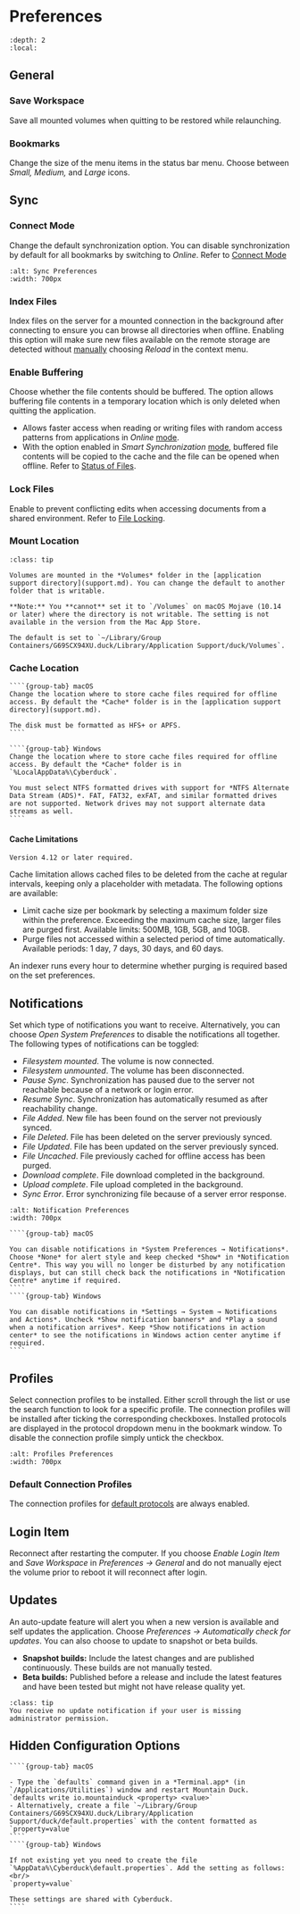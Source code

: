 Preferences
====

```{contents} Content
:depth: 2
:local:
```

## General
### Save Workspace
Save all mounted volumes when quitting to be restored while relaunching.

### Bookmarks
Change the size of the menu items in the status bar menu. Choose between *Small, Medium,* and *Large* icons.

## Sync
### Connect Mode
Change the default synchronization option. You can disable synchronization by default for all bookmarks by switching to *Online*. Refer to [Connect Mode](interface.md#connect-mode)

```{image} _images/Sync_Preferences.png
:alt: Sync Preferences
:width: 700px
```

### Index Files
Index files on the server for a mounted connection in the background after connecting to ensure you can browse all directories when offline. Enabling this option will make sure new files available on the remote storage are detected without [manually](interface.md#reload) choosing *Reload* in the context menu.

### Enable Buffering
Choose whether the file contents should be buffered. The option allows buffering file contents in a temporary location which is only deleted when quitting the application.
- Allows faster access when reading or writing files with random access patterns from applications in _Online_ [mode](interface.md#connect-mode).
- With the option enabled in _Smart Synchronization_ [mode](interface.md#connect-mode), buffered file contents will be copied to the cache and the file can be opened when offline. Refer to [Status of Files](sync/index.md#status-of-files).

### Lock Files
Enable to prevent conflicting edits when accessing documents from a shared environment. Refer to [File Locking](locking.md).

### Mount Location 

````{admonition} macOS only
:class: tip

Volumes are mounted in the *Volumes* folder in the [application support directory](support.md). You can change the default to another folder that is writable.

**Note:** You **cannot** set it to `/Volumes` on macOS Mojave (10.14 or later) where the directory is not writable. The setting is not available in the version from the Mac App Store.

The default is set to `~/Library/Group Containers/G69SCX94XU.duck/Library/Application Support/duck/Volumes`.
````

### Cache Location

`````{tabs}
````{group-tab} macOS
Change the location where to store cache files required for offline access. By default the *Cache* folder is in the [application support directory](support.md).

The disk must be formatted as HFS+ or APFS.
````

````{group-tab} Windows
Change the location where to store cache files required for offline access. By default the *Cache* folder is in `%LocalAppData%\Cyberduck`.

You must select NTFS formatted drives with support for *NTFS Alternate Data Stream (ADS)*. FAT, FAT32, exFAT, and similar formatted drives are not supported. Network drives may not support alternate data streams as well.
````
`````

#### Cache Limitations

```{note}
Version 4.12 or later required.
```

Cache limitation allows cached files to be deleted from the cache at regular intervals, keeping only a placeholder with metadata. The following options are available:
- Limit cache size per bookmark by selecting a maximum folder size within the preference. Exceeding the maximum cache size, larger files are purged first. Available limits: 500MB, 1GB, 5GB, and 10GB.
- Purge files not accessed within a selected period of time automatically. Available periods: 1 day, 7 days, 30 days, and 60 days.

An indexer runs every hour to determine whether purging is required based on the set preferences.

## Notifications

Set which type of notifications you want to receive. Alternatively, you can choose *Open System Preferences* to disable the notifications all together. The following types of notifications can be toggled:
- *Filesystem mounted*. The volume is now connected. 
- *Filesystem unmounted*. The volume has been disconnected.
- *Pause Sync*. Synchronization has paused due to the server not reachable because of a network or login error.
- *Resume Sync*. Synchronization has automatically resumed as after reachability change.
- *File Added*. New file has been found on the server not previously synced.
- *File Deleted*. File has been deleted on the server previously synced.
- *File Updated*. File has been updated on the server previously synced.
- *File Uncached*. File previously cached for offline access has been purged.
- *Download complete*. File download completed in the background.
- *Upload complete*. File upload completed in the background.
- *Sync Error*. Error synchronizing file because of a server error response.

```{image} _images/Notification_Preferences.png
:alt: Notification Preferences
:width: 700px
```

`````{tabs}
````{group-tab} macOS

You can disable notifications in *System Preferences → Notifications*. Choose *None* for alert style and keep checked *Show* in *Notification Centre*. This way you will no longer be disturbed by any notification displays, but can still check back the notifications in *Notification Centre* anytime if required.
````
````{group-tab} Windows

You can disable notifications in *Settings → System → Notifications and Actions*. Uncheck *Show notification banners* and *Play a sound when a notification arrives*. Keep *Show notifications in action center* to see the notifications in Windows action center anytime if required.
````
`````

## Profiles
Select connection profiles to be installed. Either scroll through the list or use the search function to look for a specific profile. The connection profiles will be installed after ticking the corresponding checkboxes. Installed protocols are displayed in the protocol dropdown menu in the bookmark window. To disable the connection profile simply untick the checkbox. 

```{image} _images/Profiles_Preferences.png
:alt: Profiles Preferences
:width: 700px
```

### Default Connection Profiles
The connection profiles for [default protocols](../protocols/index.md) are always enabled.

## Login Item
Reconnect after restarting the computer. If you choose *Enable Login Item* and *Save Workspace* in *Preferences → General* and do not manually eject the volume prior to reboot it will reconnect after login.

## Updates
An auto-update feature will alert you when a new version is available and self updates the application. Choose *Preferences → Automatically check for updates*. You can also choose to update to snapshot or beta builds.

- **Snapshot builds:** Include the latest changes and are published continuously. These builds are not manually tested.
- **Beta builds:** Published before a release and include the latest features and have been tested but might not have release quality yet.

```{admonition} Windows only
:class: tip
You receive no update notification if your user is missing administrator permission.
```

## Hidden Configuration Options

`````{tabs}
````{group-tab} macOS

- Type the `defaults` command given in a *Terminal.app* (in `/Applications/Utilities`) window and restart Mountain Duck.
`defaults write io.mountainduck <property> <value>`
- Alternatively, create a file `~/Library/Group Containers/G69SCX94XU.duck/Library/Application Support/duck/default.properties` with the content formatted as `property=value`
````
````{group-tab} Windows

If not existing yet you need to create the file `%AppData%\Cyberduck\default.properties`. Add the setting as follows:<br/>
`property=value`

These settings are shared with Cyberduck.
````

`````